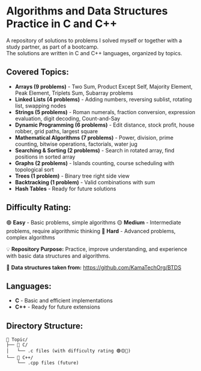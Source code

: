 # Algorithms and Data Structures Practice in C and C++

A repository of solutions to problems I solved myself or together with a study partner, as part of a bootcamp.  
The solutions are written in C and C++ languages, organized by topics.

## Covered Topics:
- **Arrays (9 problems)** - Two Sum, Product Except Self, Majority Element, Peak Element, Triplets Sum, Subarray problems
- **Linked Lists (4 problems)** - Adding numbers, reversing sublist, rotating list, swapping nodes
- **Strings (5 problems)** - Roman numerals, fraction conversion, expression evaluation, digit decoding, Count-and-Say
- **Dynamic Programming (6 problems)** - Edit distance, stock profit, house robber, grid paths, largest square
- **Mathematical Algorithms (7 problems)** - Power, division, prime counting, bitwise operations, factorials, water jug
- **Searching & Sorting (2 problems)** - Search in rotated array, find positions in sorted array
- **Graphs (2 problems)** - Islands counting, course scheduling with topological sort
- **Trees (1 problem)** - Binary tree right side view
- **Backtracking (1 problem)** - Valid combinations with sum
- **Hash Tables** - Ready for future solutions

## Difficulty Rating:
🟢 **Easy** - Basic problems, simple algorithms
🟡 **Medium** - Intermediate problems, require algorithmic thinking
🔴 **Hard** - Advanced problems, complex algorithms

💡 **Repository Purpose:** Practice, improve understanding, and experience with basic data structures and algorithms.

🔗 **Data structures taken from:** https://github.com/KamaTechOrg/BTDS

## Languages:
- **C** - Basic and efficient implementations
- **C++** - Ready for future extensions

## Directory Structure:
```
📁 Topic/
├── 📁 C/
│   └── .c files (with difficulty rating 🟢🟡🔴)
└── 📁 C++/
    └── .cpp files (future)
```